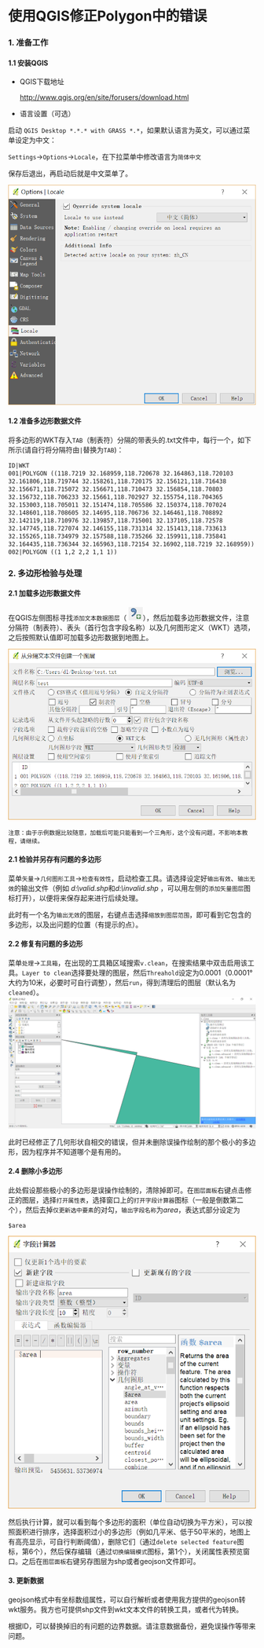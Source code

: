 # 使用QGIS修正Polygon中的错误
### 1. 准备工作
#### 1.1 安装QGIS
+ QGIS下载地址

    http://www.qgis.org/en/site/forusers/download.html

+ 语言设置（可选）

启动 `QGIS Desktop *.*.* with GRASS *.*`，如果默认语言为英文，可以通过菜单设定为中文：

  `Settings`->`Options`->`Locale`，在下拉菜单中修改语言为`简体中文`

保存后退出，再启动后就是中文菜单了。

 ![image](https://github.com/asdawn/fix-geometry/raw/master/images/01-language.png)

#### 1.2 准备多边形数据文件

将多边形的WKT存入`TAB`（制表符）分隔的带表头的.txt文件中，每行一个，如下所示(请自行将分隔符由`|`替换为`TAB`)：

    ID|WKT
    001|POLYGON ((118.7219 32.168959,118.720678 32.164863,118.720103 32.161806,118.719744 32.158261,118.720175 32.156121,118.716438 32.156671,118.715072 32.156671,118.710473 32.156854,118.70803 32.156732,118.706233 32.15661,118.702927 32.155754,118.704365 32.153003,118.705011 32.151474,118.705586 32.150374,118.707024 32.148601,118.708605 32.14695,118.706736 32.146461,118.708892 32.142119,118.710976 32.139857,118.715001 32.137105,118.72578 32.147745,118.727074 32.146155,118.731314 32.151413,118.733613 32.155265,118.734979 32.157588,118.735266 32.159911,118.735841 32.164435,118.736344 32.165963,118.72154 32.16902,118.7219 32.168959))
    002|POLYGON ((1 1,2 2,2 1,1 1))

### 2. 多边形检验与处理

#### 2.1 加载多边形数据文件

在QGIS左侧图标寻找`添加文本数据图层`（  ![image](https://github.com/asdawn/fix-geometry/raw/master/images/02-wkt.png)），然后加载多边形数据文件，注意分隔符（制表符）、表头（首行包含字段名称）以及几何图形定义（WKT）选项，之后按照默认值即可加载多边形数据到地图上。

 ![image](https://github.com/asdawn/fix-geometry/raw/master/images/03-wkt-1.png)

    注意：由于示例数据比较随意，加载后可能只能看到一个三角形，这个没有问题，不影响本教程，请继续。

#### 2.1 检验并另存有问题的多边形

菜单`矢量`->`几何图形工具`->`检查有效性`，启动检查工具。请选择设定好`输出有效`、`输出无效`的输出文件（例如 *d:\\valid.shp*和*d:\\invalid.shp* ，可以用左侧的`添加矢量图层`图标打开），以便将来保存起来进行后续处理。

此时有一个名为`输出无效`的图层，右键点击选择`缩放到图层范围`，即可看到它包含的多边形，以及出问题的位置（有提示的点）。

#### 2.2 修复有问题的多边形

菜单`处理`->`工具箱`，在出现的工具箱区域搜索`v.clean`，在搜索结果中双击启用该工具。`Layer to clean`选择要处理的图层，然后`Threahold`设定为0.0001（0.0001°大约为10米，必要时可自行调整），然后`run`，得到清理后的图层（默认名为`cleaned`）。
 ![image](https://github.com/asdawn/fix-geometry/raw/master/images/04-cleaned.png)


此时已经修正了几何形状自相交的错误，但并未删除误操作绘制的那个极小的多边形，因为程序并不知道哪个是有用的。

#### 2.4 删除小多边形

此处假设那些极小的多边形是误操作绘制的，清除掉即可。在`图层面板`右键点击修正的图层，选择`打开属性表`，选择窗口上的`打开字段计算器`图标（一般是倒数第二个），然后去掉`仅更新选中要素`的对勾，`输出字段名称`为*area*，表达式部分设定为

    $area
![image](https://github.com/asdawn/fix-geometry/raw/master/images/05-area.png)


然后执行计算，就可以看到每个多边形的面积（单位自动切换为平方米），可以按照面积进行排序，选择面积过小的多边形（例如几平米、低于50平米的，地图上有高亮显示，可自行判断阈值），删除它们（通过`delete selected feature`图标，第6个），然后保存编辑（通过`切换编辑模式`图标，第1个），关闭属性表预览窗口。之后在`图层面板`右键另存图层为shp或者geojson文件即可。

#### 3. 更新数据

geojson格式中有坐标数组属性，可以自行解析或者使用我方提供的geojson转wkt服务。我方也可提供shp文件到wkt文本文件的转换工具，或者代为转换。

根据ID，可以替换掉旧的有问题的边界数据。请注意数据备份，避免误操作等带来问题。
